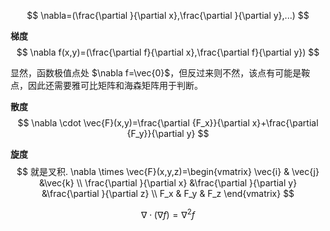 $$
\nabla=(\frac{\partial }{\partial x},\frac{\partial }{\partial y},...) 
$$

**梯度**
$$
\nabla f(x,y)=(\frac{\partial f}{\partial x},\frac{\partial f}{\partial y})
$$

显然，函数极值点处 $\nabla f=\vec{0}$，但反过来则不然，该点有可能是鞍点，因此还需要雅可比矩阵和海森矩阵用于判断。

**散度**
$$
\nabla \cdot \vec{F}(x,y)=\frac{\partial {F_x}}{\partial x}+\frac{\partial {F_y}}{\partial y}
$$

**旋度**
$$
就是叉积.
\nabla \times \vec{F}(x,y,z)=\begin{vmatrix}
 \vec{i} & \vec{j} &\vec{k} \\ 
 \frac{\partial }{\partial x} &\frac{\partial }{\partial y} &\frac{\partial }{\partial z}
  \\ F_x & F_y & F_z \end{vmatrix}
$$

$$
\nabla\cdot (\nabla f)=\nabla^2 f
$$